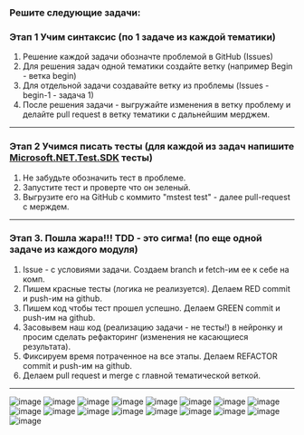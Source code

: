 ### Решите следующие задачи:
### Этап 1 Учим синтаксис (по 1 задаче из каждой тематики)
1. Решение каждой задачи обозначте проблемой в GitHub (Issues)
2. Для решения задач одной тематики создайте ветку (например Begin - ветка begin)
3. Для отдельной задачи создавайте ветку из проблемы (Issues - begin-1 - задача 1)
4. После решения задачи - выгружайте изменения в ветку проблему и делайте pull request в ветку тематики с дальнейшим мерджем.
---
### Этап 2 Учимся писать тесты (для каждой из задач напишите [Microsoft.NET.Test.SDK](https://learn.microsoft.com/ru-ru/visualstudio/test/unit-test-basics?view=vs-2022) тесты)
1. Не забудьте обозначить тест в проблеме.
2. Запустите тест и проверте что он зеленый.
3. Выгрузите его на GitHub с коммито "mstest test" - далее pull-request c мерждем.
---
### Этап 3. Пошла жара!!! TDD - это сигма! (по еще одной задаче из каждого модуля)
1. Issue - с условиями задачи. Создаем branch и fetch-им ее к себе на комп.
2. Пишем красные тесты (логика не реализуется). Делаем RED commit и push-им на github.
3. Пишем код чтобы тест прошел успешно. Делаем GREEN commit и push-им на github.
4. Засовывем наш код (реализацию задачи - не тесты!) в нейронку и просим сделать рефакторинг (изменения не касающиеся результата).
5. Фиксируем время потраченное на все этапы. Делаем REFACTOR commit и push-им на github.
6. Делаем pull request и merge с главной тематической веткой.
---
![image](https://github.com/user-attachments/assets/0c73cd6e-59d6-422e-be0a-0dd6bb5821b0)
![image](https://github.com/user-attachments/assets/d73409e2-7025-4a9b-a125-e3a6a84d4228)
![image](https://github.com/user-attachments/assets/a68f66dd-1f7e-4802-9b71-806c04cbd893)
![image](https://github.com/user-attachments/assets/f46bc2f6-64e8-4fe3-a74e-aea24412dfc5)
![image](https://github.com/user-attachments/assets/73c8ba02-b560-4e8e-90d0-16a7b4f80d9e)
![image](https://github.com/user-attachments/assets/2616c266-e36f-420f-be58-97196276453f)
![image](https://github.com/user-attachments/assets/44bbc5c0-252d-497f-9a75-6bff6abe79c6)
![image](https://github.com/user-attachments/assets/0eea6209-fd17-4a42-9727-d2becb21e8f9)
![image](https://github.com/user-attachments/assets/ae664427-9cf5-4d82-b020-3fdece89eab0)
![image](https://github.com/user-attachments/assets/91b906f7-420e-420c-84df-b779e701d9a4)
![image](https://github.com/user-attachments/assets/c76b4566-5be9-426b-9b70-746a5f55698a)
![image](https://github.com/user-attachments/assets/122394ad-0049-44b2-a7f3-14fedb856c68)
![image](https://github.com/user-attachments/assets/af155f5b-af3f-442d-ab36-57c9477bd6d3)
![image](https://github.com/user-attachments/assets/d1008792-99cd-41a7-a7d6-049d9d42fe03)
![image](https://github.com/user-attachments/assets/b3ec77f3-dd02-4d3a-a77c-ca7187297739)
![image](https://github.com/user-attachments/assets/b72e2b00-d3c0-4bd8-896b-6236006ff735)
![image](https://github.com/user-attachments/assets/14a34204-63a8-4ecb-8d52-8a38e42d979e)



